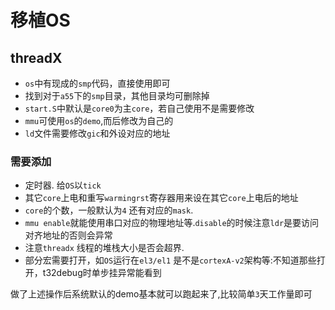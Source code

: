 # 移植OS

## threadX  
+ `os`中有现成的`smp`代码，直接使用即可  
+ 找到对于`a55`下的`smp`目录，其他目录均可删除掉  
+ `start.S`中默认是`core0`为主`core`，若自己使用不是需要修改  
+ `mmu`可使用`os`的`demo`,而后修改为自己的  
+ `ld`文件需要修改`gic`和外设对应的地址  

### 需要添加
+ 定时器. 给`OS`以`tick`    
+ 其它`core`上电和重写`warmingrst`寄存器用来设在其它`core`上电后的地址  
+ `core`的个数，一般默认为`4` 还有对应的`mask`.  
+ `mmu enable`就能使用串口对应的物理地址等.`disable`的时候注意`ldr`是要访问对齐地址的否则会异常   
+ 注意`threadx` 线程的堆栈大小是否会超界.  
+ 部分宏需要打开，如`OS`运行在`el3/el1` 是不是`cortexA-v2`架构等:不知道那些打开，t32debug时单步挂异常能看到  

做了上述操作后系统默认的demo基本就可以跑起来了,比较简单`3`天工作量即可  
